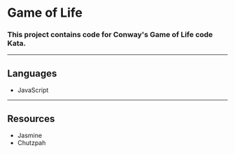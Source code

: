 # Game of Life
### This project contains code for Conway's Game of Life code Kata.

---
## Languages
* JavaScript

---
## Resources
* Jasmine
* Chutzpah